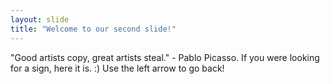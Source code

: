 ```yaml
---
layout: slide
title: "Welcome to our second slide!"
---
```

"Good artists copy, great artists steal." - Pablo Picasso. If you were looking for a sign, here it is. :) 
Use the left arrow to go back!
